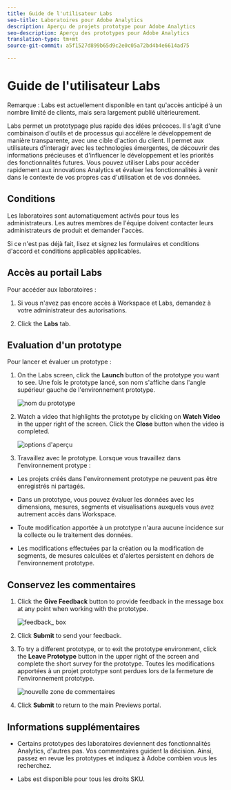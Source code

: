 ```yaml
---
title: Guide de l'utilisateur Labs
seo-title: Laboratoires pour Adobe Analytics
description: Aperçu de projets prototype pour Adobe Analytics
seo-description: Aperçu des prototypes pour Adobe Analytics
translation-type: tm+mt
source-git-commit: a5f1527d899b65d9c2e0c05a72bd4b4e6614ad75

---
```




# Guide de l'utilisateur Labs

Remarque : Labs est actuellement disponible en tant qu'accès anticipé à un nombre limité de clients, mais sera largement publié ultérieurement.

Labs permet un prototypage plus rapide des idées précoces. Il s'agit d'une combinaison d'outils et de processus qui accélère le développement de manière transparente, avec une cible d'action du client. Il permet aux utilisateurs d'interagir avec les technologies émergentes, de découvrir des informations précieuses et d'influencer le développement et les priorités des fonctionnalités futures. Vous pouvez utiliser Labs pour accéder rapidement aux innovations Analytics et évaluer les fonctionnalités à venir dans le contexte de vos propres cas d'utilisation et de vos données.

## Conditions

Les laboratoires sont automatiquement activés pour tous les administrateurs. Les autres membres de l'équipe doivent contacter leurs administrateurs de produit et demander l'accès.

Si ce n'est pas déjà fait, lisez et signez les formulaires et conditions d'accord et conditions applicables applicables.

## Accès au portail Labs

Pour accéder aux laboratoires :

1. Si vous n'avez pas encore accès à Workspace et Labs, demandez à votre administrateur des autorisations.

1. Click the **Labs** tab.


## Evaluation d'un prototype

Pour lancer et évaluer un prototype :

1. On the Labs screen, click the **Launch** button of the prototype you want to see. Une fois le prototype lancé, son nom s'affiche dans l'angle supérieur gauche de l'environnement prototype.

   ![nom du prototype](https://user-images.githubusercontent.com/29133525/58670566-c03b6c00-82fc-11e9-8b29-ee34260c4024.png)

1. Watch a video that highlights the prototype by clicking on **Watch Video** in the upper right of the screen. Click the **Close** button when the video is completed.

   ![options d'aperçu](https://user-images.githubusercontent.com/29133525/58670261-a2213c00-82fb-11e9-88db-cc839c98fdab.png)

1. Travaillez avec le prototype. Lorsque vous travaillez dans l'environnement protype :

* Les projets créés dans l'environnement prototype ne peuvent pas être enregistrés ni partagés.

* Dans un prototype, vous pouvez évaluer les données avec les dimensions, mesures, segments et visualisations auxquels vous avez autrement accès dans Workspace.

* Toute modification apportée à un prototype n'aura aucune incidence sur la collecte ou le traitement des données.

* Les modifications effectuées par la création ou la modification de segments, de mesures calculées et d'alertes persistent en dehors de l'environnement prototype.

## Conservez les commentaires

1. Click the **Give Feedback** button to provide feedback in the message box at any point when working with the prototype.

   ![feedback_ box](https://user-images.githubusercontent.com/29133525/58670344-f0363f80-82fb-11e9-8824-ec2b41f7187a.png)

1. Click **Submit** to send your feedback.

1. To try a different prototype, or to exit the prototype environment, click the **Leave Prototype** button in the upper right of the screen and complete the short survey for the prototype. Toutes les modifications apportées à un projet prototype sont perdues lors de la fermeture de l'environnement prototype.

   ![nouvelle zone de commentaires](https://git.corp.adobe.com/storage/user/26539/files/d067e300-a95e-11e9-9208-74339dafe75e)

1. Click **Submit** to return to the main Previews portal.

## Informations supplémentaires

* Certains prototypes des laboratoires deviennent des fonctionnalités Analytics, d'autres pas. Vos commentaires guident la décision. Ainsi, passez en revue les prototypes et indiquez à Adobe combien vous les recherchez.

* Labs est disponible pour tous les droits SKU.
